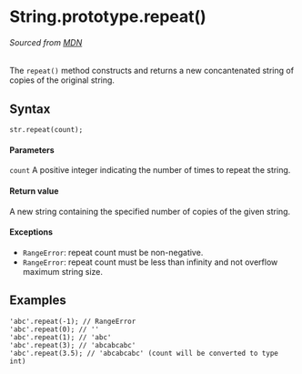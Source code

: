 # String.prototype.repeat()
###### Sourced from [MDN](https://developer.mozilla.org/en-US/docs/Web/JavaScript/Reference/Global_Objects/String/repeat)

The `repeat()` method constructs and returns a new concantenated string of copies of the original string.

## Syntax
```
str.repeat(count);
```

#### Parameters
`count` A positive integer indicating the number of times to repeat the string.

#### Return value
A new string containing the specified number of copies of the given string.

#### Exceptions
* `RangeError`: repeat count must be non-negative.
* `RangeError`: repeat count must be less than infinity and not overflow maximum string size.

## Examples
```
'abc'.repeat(-1); // RangeError
'abc'.repeat(0); // ''
'abc'.repeat(1); // 'abc'
'abc'.repeat(3); // 'abcabcabc'
'abc'.repeat(3.5); // 'abcabcabc' (count will be converted to type int)
```